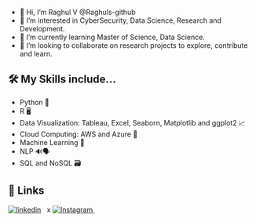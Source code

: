 - 👋 Hi, I’m Raghul V @Raghuls-github
- 👀 I’m interested in CyberSecurity, Data Science, Research and Development.
- 🌱 I’m currently learning Master of Science, Data Science.
- 💞️ I’m looking to collaborate on research projects to explore, contribute and learn.

## 🛠 My Skills include...
- Python 🐍
- R 🖥️
- Data Visualization: Tableau, Excel, Seaborn, Matplotlib and ggplot2 📈
- Cloud Computing: AWS and Azure 💭
- Machine Learning 🤖
- NLP 🔊🗣️
- SQL and NoSQL 🗃️

## 🔗 Links

[![linkedin](https://img.shields.io/badge/linkedin-0A66C2?style=for-the-badge&logo=linkedin&logoColor=white)](https://www.linkedin.com/in/raghul-vijayakumar/) &nbsp;&nbsp;x
<a href="https://www.instagram.com/r.a.ghulstark/">
  <img alt="Instagram" src="https://img.shields.io/badge/Instagram-E4405F?style=for-the-badge&logo=instagram&logoColor=white" />
</a> &nbsp;&nbsp;

<!---<a href="mailto:raghul1785@gmail.com">
  <img alt="Mail" src="https://img.shields.io/badge/Gmail-D14836?style=for-the-badge&logo=gmail&logoColor=white" />
</a> &nbsp;&nbsp;--->
<!---
Raghuls-github/Raghuls-github is a ✨ special ✨ repository because its `README.md` (this file) appears on your GitHub profile.
You can click the Preview link to take a look at your changes.
--->
